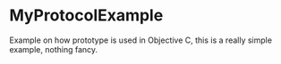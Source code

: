 # MyProtocolExample

Example on how prototype is used in Objective C, this is a really simple example, nothing fancy.
